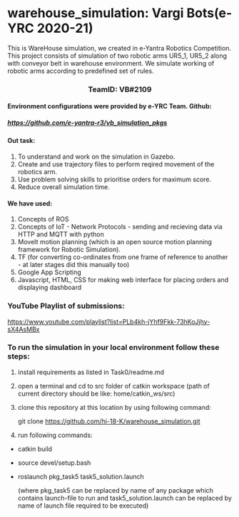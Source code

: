 # warehouse_simulation: Vargi Bots(e-YRC 2020-21)
This is WareHouse simulation, we created in e-Yantra Robotics Competition. This project consists of simulation of two robotic arms UR5_1, UR5_2 along with conveyor belt in warehouse environment. We simulate working of robotic arms according to predefined set of rules. 

### <p align='center'> TeamID: VB#2109 </p>

#### Environment configurations were provided by e-YRC Team. Github: 
##### https://github.com/e-yantra-r3/vb_simulation_pkgs 

#### Out task: 
1) To understand and work on the simulation in Gazebo.
2) Create and use trajectory files to perform reqired movement of the robotics arm.
3) Use problem solving skills to prioritise orders for maximum score.
4) Reduce overall simulation time. 



#### We have used:
1) Concepts of ROS 
2) Concepts of IoT - Network Protocols - sending and recieving data via HTTP and MQTT with python
3) MoveIt motion planning (which is an open source motion planning framework for Robotic Simulation).
4) TF (for converting co-ordinates from one frame of reference to another - at later stages did this manually too)
5) Google App Scripting
6) Javascript, HTML, CSS for making web interface for placing orders and displaying dashboard




### YouTube Playlist of submissions:
https://www.youtube.com/playlist?list=PLb4kh-jYhf9Fkk-73hKoJjhy-sX4AsMBx 


### To run the simulation in your local environment follow these steps: 

1) install requirements as listed in Task0/readme.md

2) open a terminal and cd to src folder of catkin workspace
    (path of current directory should be like: home/catkin_ws/src)
    
3) clone this repository at this location by using following command:
    
    git clone https://github.com/hi-18-K/warehouse_simulation.git

4) run following commands:
  - catkin build
  - source devel/setup.bash
  - roslaunch pkg_task5 task5_solution.launch
    
    (where pkg_task5 can be replaced by name of any package which contains launch-file to run and task5_solution.launch can be replaced by name of launch file required to be executed)
